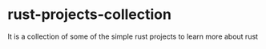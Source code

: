 # rust-projects-collection
It is a collection of some of the simple rust projects to learn more about rust
